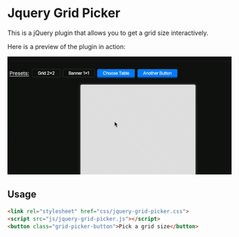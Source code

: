 Jquery Grid Picker
==================

This is a jQuery plugin that allows you to get a grid size interactively.

Here is a preview of the plugin in action:

![demo](docs/demo.gif)

## Usage

```html
<link rel="stylesheet" href="css/jquery-grid-picker.css">
<script src="js/jquery-grid-picker.js"></script>
<button class="grid-picker-button">Pick a grid size</button>
```
